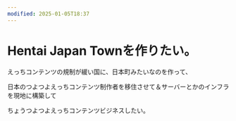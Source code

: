 ```yaml
---
modified: 2025-01-05T18:37
---
```

# Hentai Japan Townを作りたい。

えっちコンテンツの規制が緩い国に、日本町みたいなのを作って、

日本のつよつよえっちコンテンツ制作者を移住させて＆サーバーとかのインフラを現地に構築して

ちょうつよつよえっちコンテンツビジネスしたい。